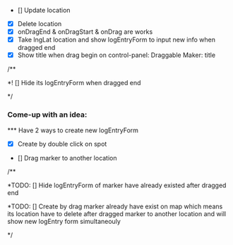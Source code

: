 
  * [] Update location
  * [x] Delete location
  * [x] onDragEnd & onDragStart & onDrag are works
  * [x] Take lngLat location and show logEntryForm to input new info when dragged end
  * [x] Show title when drag begin on control-panel: Draggable Maker: title

  /**

  *! [] Hide its logEntryForm when dragged end

  */
  
  ### Come-up with an idea:
  
  *** Have 2 ways to create new logEntryForm
  * [x] Create by double click on spot
  * [] Drag marker to another location

  /** 

  *TODO: [] Hide logEntryForm of marker have already existed after dragged end

  *TODO: [] Create by drag marker already have exist on map which means its location have to delete after dragged marker to another location and will show new logEntry form simultaneouly

  */ 
